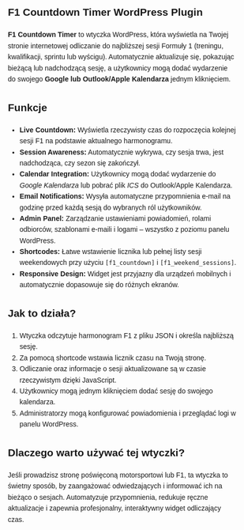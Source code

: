 <section style="max-width: 800px; margin: auto; font-family: Arial, sans-serif; line-height: 1.6; padding: 20px;">
  <h1>F1 Countdown Timer WordPress Plugin</h1>

  <p><strong>F1 Countdown Timer</strong> to wtyczka WordPress, która wyświetla na Twojej stronie internetowej odliczanie do najbliższej sesji Formuły 1 (treningu, kwalifikacji, sprintu lub wyścigu). Automatycznie aktualizuje się, pokazując bieżącą lub nadchodzącą sesję, a użytkownicy mogą dodać wydarzenie do swojego <strong>Google lub Outlook/Apple Kalendarza</strong> jednym kliknięciem.</p>

  <h2>Funkcje</h2>
  <ul>
    <li><strong>Live Countdown:</strong> Wyświetla rzeczywisty czas do rozpoczęcia kolejnej sesji F1 na podstawie aktualnego harmonogramu.</li>
    <li><strong>Session Awareness:</strong> Automatycznie wykrywa, czy sesja trwa, jest nadchodząca, czy sezon się zakończył.</li>
    <li><strong>Calendar Integration:</strong> Użytkownicy mogą dodać wydarzenie do <em>Google Kalendarza</em> lub pobrać plik <em>ICS</em> do Outlook/Apple Kalendarza.</li>
    <li><strong>Email Notifications:</strong> Wysyła automatyczne przypomnienia e-mail na godzinę przed każdą sesją do wybranych ról użytkowników.</li>
    <li><strong>Admin Panel:</strong> Zarządzanie ustawieniami powiadomień, rolami odbiorców, szablonami e-maili i logami – wszystko z poziomu panelu WordPress.</li>
    <li><strong>Shortcodes:</strong> Łatwe wstawienie licznika lub pełnej listy sesji weekendowych przy użyciu <code>[f1_countdown]</code> i <code>[f1_weekend_sessions]</code>.</li>
    <li><strong>Responsive Design:</strong> Widget jest przyjazny dla urządzeń mobilnych i automatycznie dopasowuje się do różnych ekranów.</li>
  </ul>

  <h2>Jak to działa?</h2>
  <ol>
    <li>Wtyczka odczytuje harmonogram F1 z pliku JSON i określa najbliższą sesję.</li>
    <li>Za pomocą shortcode wstawia licznik czasu na Twoją stronę.</li>
    <li>Odliczanie oraz informacje o sesji aktualizowane są w czasie rzeczywistym dzięki JavaScript.</li>
    <li>Użytkownicy mogą jednym kliknięciem dodać sesję do swojego kalendarza.</li>
    <li>Administratorzy mogą konfigurować powiadomienia i przeglądać logi w panelu WordPress.</li>
  </ol>

  <h2>Dlaczego warto używać tej wtyczki?</h2>
  <p>Jeśli prowadzisz stronę poświęconą motorsportowi lub F1, ta wtyczka to świetny sposób, by zaangażować odwiedzających i informować ich na bieżąco o sesjach. Automatyzuje przypomnienia, redukuje ręczne aktualizacje i zapewnia profesjonalny, interaktywny widget odliczający czas.</p>
</section>
